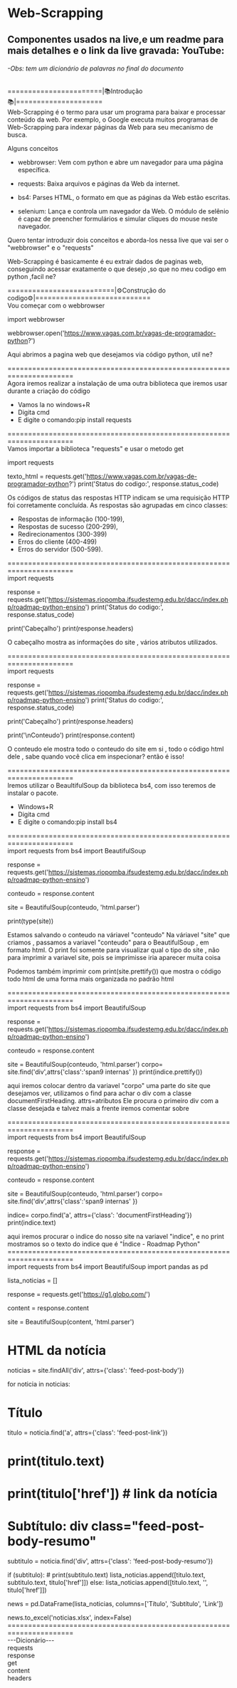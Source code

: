 # Web-Scrapping
## Componentes usados na live,e um readme para mais detalhes e o link da live gravada: YouTube:
###### -Obs: tem um dicionário de palavras no final do documento

=======================|📚Introdução📚|=====================<br />
Web-Scrapping é o termo para usar um programa para baixar e processar conteúdo da web.
Por exemplo, o Google executa muitos programas de Web-Scrapping para indexar 
páginas da Web para seu mecanismo de busca.

Alguns conceitos 
* webbrowser: Vem com python e abre um navegador para uma página específica.

* requests: Baixa arquivos e páginas da Web da internet.

* bs4: Parses HTML, o formato em que as páginas da Web estão escritas.

* selenium: Lança e controla um navegador da Web. O módulo de selênio é capaz de preencher formulários e simular cliques do mouse neste navegador.

Quero tentar introduzir dois conceitos e aborda-los nessa live que vai ser o "webbrowser" e o "requests"

Web-Scrapping é basicamente é eu extrair dados de paginas web, conseguindo acessar exatamente o que desejo 
,so que no meu codigo em python ,facil ne?

==========================|⚙️Construção do codigo⚙️|============================<br />
Vou começar com o webbrowser

import webbrowser

webbrowser.open('https://www.vagas.com.br/vagas-de-programador-python?')

Aqui abrimos a pagina web que desejamos via código python, util ne? 

======================================================================<br />
Agora iremos realizar a instalação de uma outra biblioteca que iremos usar durante a criação do código
* Vamos la no windows+R 
* Digita cmd 
* E digite o comando:pip install requests

======================================================================<br />
Vamos importar a biblioteca "requests" e usar o metodo get

import requests

texto_html = requests.get('https://www.vagas.com.br/vagas-de-programador-python?')
print('Status do codigo:', response.status_code)

Os códigos de status das respostas HTTP indicam se uma requisição HTTP foi corretamente concluída.
As respostas são agrupadas em cinco classes:

* Respostas de informação (100-199),
* Respostas de sucesso (200-299),
* Redirecionamentos (300-399)
* Erros do cliente (400-499)
* Erros do servidor (500-599).

======================================================================<br />
import requests

response = requests.get('https://sistemas.riopomba.ifsudestemg.edu.br/dacc/index.php/roadmap-python-ensino')
print('Status do codigo:', response.status_code)

print('Cabeçalho')
print(response.headers)

O cabeçalho mostra as informações do site , vários atributos utilizados.

======================================================================<br />
import requests

response = requests.get('https://sistemas.riopomba.ifsudestemg.edu.br/dacc/index.php/roadmap-python-ensino')
print('Status do codigo:', response.status_code)

print('Cabeçalho')
print(response.headers)

print('\nConteudo')
print(response.content)

O conteudo ele mostra todo o conteudo do site em si , todo o código html dele ,
sabe quando você clica em inspecionar? então é isso!

======================================================================<br />
Iremos utilizar o BeaultifulSoup da biblioteca bs4, com isso teremos de instalar 
o pacote.
* Windows+R 
* Digita cmd 
* E digite o comando:pip install bs4

======================================================================<br />
import requests
from bs4 import BeautifulSoup

response = requests.get('https://sistemas.riopomba.ifsudestemg.edu.br/dacc/index.php/roadmap-python-ensino')

conteudo = response.content

site = BeautifulSoup(conteudo, 'html.parser')

print(type(site))

Estamos salvando o conteudo na váriavel "conteudo" 
Na váriavel "site" que criamos , passamos a variavel "conteudo" para o BeautifulSoup , 
em formato html.
O print foi somente para visualizar qual o tipo do site , não para imprimir a variavel site,
pois se imprimisse iria aparecer muita coisa

Podemos também imprimir com 
print(site.prettify())
que mostra o código todo html de uma forma mais organizada no padrão html

======================================================================<br />
import requests
from bs4 import BeautifulSoup

response = requests.get('https://sistemas.riopomba.ifsudestemg.edu.br/dacc/index.php/roadmap-python-ensino')

conteudo = response.content

site = BeautifulSoup(conteudo, 'html.parser')
corpo= site.find('div',attrs{'class':'span9 internas' })
print(indice.prettify())

aqui iremos colocar dentro da variavel "corpo" uma parte do site que desejamos ver,
utilizamos o find para achar o div com a classe documentFirstHeading.
attrs=atributos
Ele procura o primeiro div com a classe desejada e talvez mais a frente iremos comentar sobre

======================================================================<br />
import requests
from bs4 import BeautifulSoup

response = requests.get('https://sistemas.riopomba.ifsudestemg.edu.br/dacc/index.php/roadmap-python-ensino')

conteudo = response.content

site = BeautifulSoup(conteudo, 'html.parser')
corpo= site.find('div',attrs{'class':'span9 internas' })

indice= corpo.find('a', attrs={'class': 'documentFirstHeading'})
print(indice.text)

aqui iremos procurar o indice do nosso site na variavel "indice", 
e no print mostramos so o texto do indice que é "Índice - Roadmap Python"
======================================================================<br />
import requests
from bs4 import BeautifulSoup
import pandas as pd

lista_noticias = []

response = requests.get('https://g1.globo.com/')

content = response.content

site = BeautifulSoup(content, 'html.parser')

# HTML da notícia
noticias = site.findAll('div', attrs={'class': 'feed-post-body'})

for noticia in noticias:
  # Título
  titulo = noticia.find('a', attrs={'class': 'feed-post-link'})

  # print(titulo.text)
  # print(titulo['href']) # link da notícia

  # Subtítulo: div class="feed-post-body-resumo"
  subtitulo = noticia.find('div', attrs={'class': 'feed-post-body-resumo'})

  if (subtitulo):
    # print(subtitulo.text)
    lista_noticias.append([titulo.text, subtitulo.text, titulo['href']])
  else:
    lista_noticias.append([titulo.text, '', titulo['href']])


news = pd.DataFrame(lista_noticias, columns=['Título', 'Subtítulo', 'Link'])

news.to_excel('noticias.xlsx', index=False)
======================================================================<br />
---Dicionário---<br />
requests<br />
response<br />
get<br />
content<br />
headers<br />
